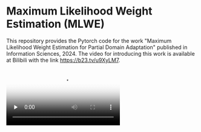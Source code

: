 # Maximum Likelihood Weight Estimation (MLWE)

This repository provides the Pytorch code for the work "Maximum Likelihood Weight Estimation for Partial Domain Adaptation" published in Information Sciences, 2024. The video for introducing this work is available at Bilibili with the link https://b23.tv/u9XyLM7.


<video id="video" controls="" preload="none" poster="封面">
      <source id="mp4" src="https://b23.tv/u9XyLM7" type="video/mp4">
</videos>


In this work, we address the Partial Domain Adaptation (PDA) problem. The problem aims to generalize a classification model to an unlabeled target domain by harnessing a related labeled source domain, where the source label space contains the target label space. Two primary challenges in PDA weaken the model's classification performance in the target domain: (i) the joint distribution of the source domain is related but distinct from that of the target domain, and (ii) the source outlier data, whose labels do not belong to the target label space, have a negative impact on learning the target classification model. To tackle these challenges, we propose a Maximum Likelihood Weight Estimation (MLWE) approach to learn a weight function for the source domain. The weight function matches the joint source distribution of the relevant part to the joint target distribution, and mitigates the negative impact of the source outlier data effectively. Specifically, we employ a maximum likelihood method to estimate the weight function. The estimation leads to a convex optimization problem which has a global optimal solution. 


#### Dataset folder
The folder structure required (e.g OfficeHome)
- data
  - OfficeHome
    - list
      - Art_25.txt
      - Art.txt
      - Clipart_25.txt
      - Clipart.txt
      - Product_25.txt
      - Product.txt
      - Real_25.txt
      - Real.txt
    - Art
    - Clipart
    - Product
    - Real

##### How to run

```bash
python demo.py  --gpu 0   --root_dir ./data/OfficeHome --dataset OfficeHome   --source Art --target Clipart --seed 0 | tee PDA-OfficeHome_A2C_seed0.log
```


For more details of this partial domain adaptation approach,  please refer to the following work:

@article{Wen2024Maximum,    
title = {Maximum Likelihood Weight Estimation for Partial Domain Adaptation},    
journal = {Information Sciences},    
volume = {676},    
pages = {120800},    
year = {2024},   
url = {https://www.sciencedirect.com/science/article/pii/S002002552400714X},   
author = {Lisheng Wen and Sentao Chen and Zijie Hong and Lin Zheng}   
}

  
The Pytorch code is currently maintained by Lisheng Wen. If you have any questions regarding the code, please contact Lisheng Wen via the email lishengwenmail@126.com.

